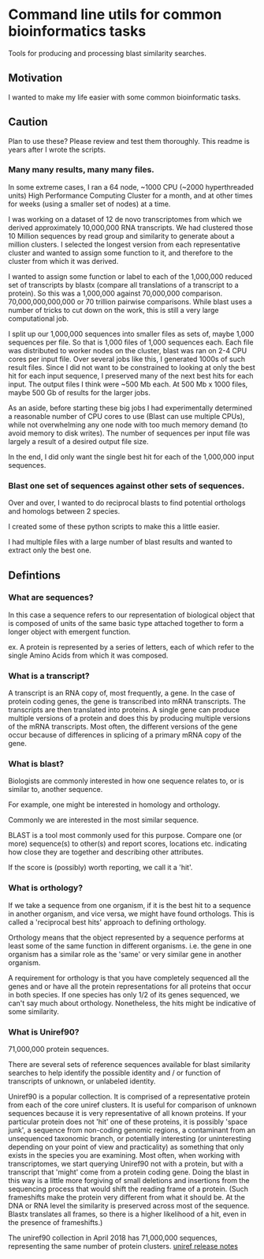 # Command line utils for common bioinformatics tasks

Tools for producing and processing blast similarity searches.

## Motivation

I wanted to make my life easier with some common bioinformatic tasks.

## Caution

Plan to use these? Please review and test them thoroughly. This 
readme is years after I wrote the scripts.

### Many many results, many many files.

In some extreme cases, I ran a 64 node, ~1000 CPU (~2000 hyperthreaded units) 
High Performance Computing Cluster for a month, and at other times for 
weeks (using a smaller set of nodes) at a time.

I was working on a dataset of 12 de novo transcriptomes from which we 
derived approximately 10,000,000 RNA transcripts. We had 
clustered those 10 Million sequences by read group and similarity to 
generate about a million clusters. I selected the longest version from 
each representative cluster and wanted to assign some function to it, 
and therefore to the cluster from which it was derived.

I wanted to assign some function or label to each of the 1,000,000 
reduced set of transcripts by blastx (compare all translations of a 
transcript to a protein). So this was a 1,000,000 against 70,000,000
comparison. 70,000,000,000,000 or 70 trillion pairwise comparisons. While 
blast uses a number of tricks to cut down on the work, this is still a 
very large computational job. 

I split up our 1,000,000 sequences into smaller files as sets of, 
maybe 1,000 sequences per file. So that is 1,000 files of 1,000 sequences each. 
Each file was distributed to worker nodes on the cluster, blast was ran on 2-4 CPU
cores per input file. Over several jobs like this, I generated 
1000s of such result files. Since I did not want to 
be constrained to looking at only the best hit for each input sequence, 
I preserved many of the next best hits for each input. The output files
I think were ~500 Mb each. At 500 Mb x 1000 files, maybe 500 Gb of results
for the larger jobs.

As an aside, before starting these big jobs I had experimentally 
determined a reasonable number of CPU cores to use (Blast can use 
multiple CPUs), while not overwhelming any one node with too much 
memory demand (to avoid memory to disk writes). The number of sequences 
per input file was largely a result of a desired output file size.

In the end, I did only want the single best hit for each of the 1,000,000
input sequences.

### Blast one set of sequences against other sets of sequences.

Over and over, I wanted to do reciprocal blasts to find potential
orthologs and homologs between 2 species.

I created some of these python scripts to make this a little easier.

I had multiple files with a large number of blast results and 
wanted to extract only the best one.


## Defintions

### What are sequences?

In this case a sequence refers to our representation of biological object 
that is composed of units of the same basic type attached together to form a
longer object with emergent function.

ex. A protein is represented by a series of letters, each of which refer
to the single Amino Acids from which it was composed.

### What is a transcript?

A transcript is an RNA copy of, most frequently, a gene. In the case of 
protein coding genes, the gene is transcribed into mRNA transcripts. The 
transcripts are then translated into proteins. A single gene can produce
multiple versions of a protein and does this by producing multiple versions
of the mRNA transcripts. Most often, the different versions of the gene
occur because of differences in splicing of a primary mRNA copy of the gene.

### What is blast?

Biologists are commonly interested in how one sequence relates to, 
or is similar to, another sequence.

For example, one might be interested in homology and orthology. 

Commonly we are interested in the most similar sequence.

BLAST is a tool most commonly used for this purpose. Compare one 
(or more) sequence(s) to other(s) and report scores, locations 
etc. indicating how close they are together and describing other attributes.

If the score is (possibly) worth reporting, we call it a 'hit'.

### What is orthology?

If we take a sequence from one organism, if it is the best hit to a sequence 
in another organism, and vice versa, we might have found orthologs. This is 
called a 'reciprocal best hits' approach to defining orthology.

Orthology means that the object represented by a sequence performs at 
least some of the same function in different organisms. i.e. the gene 
in one organism has a similar role as the 'same' or very similar gene 
in another organism.

A requirement for orthology is that you have completely sequenced all the 
genes and or have all the protein representations for all proteins that occur 
in both species. If one species has only 1/2 of its genes sequenced, we can't 
say much about orthology. Nonetheless, the hits might be indicative of some 
similarity.

### What is Uniref90?

71,000,000 protein sequences.

There are several sets of reference sequences available for blast similarity
searches to help identify the possible identity and / or function of 
transcripts of unknown, or unlabeled identity.

Uniref90 is a popular collection. It is comprised of a representative protein 
from each of the core uniref clusters. It is useful for comparison of
unknown sequences because it is very representative of all known proteins.
If your particular protein does not 'hit' one of these proteins, it is 
possibly 'space junk', a sequence from non-coding genomic regions, a 
contaminant from an unsequenced taxonomic branch, or potentially 
interesting (or uninteresting depending on your point of 
view and practicality) as something that only exists in the species you
are examining. Most often, when working with transcriptomes, we start querying 
Uniref90 not with a protein, but with a transcript that 'might' come 
from a protein coding gene. Doing the blast in this way is a little more 
forgiving of small deletions and insertions from the sequencing process that
would shift the reading frame of a protein. (Such frameshifts make the protein 
very different from what it should be. At the DNA or RNA level the similarity
is preserved across most of the sequence. Blastx translates all frames, so
there is a higher likelihood of a hit, even in the presence of frameshifts.)

The uniref90 collection in April 2018 has 71,000,000 sequences, 
representing the same number of protein clusters. 
[uniref release notes](tp://ftp.uniprot.org/pub/databases/uniprot/uniref/uniref90/uniref90.release_note)

